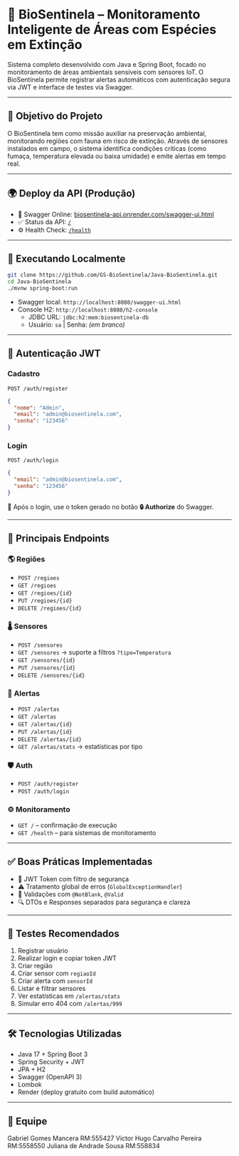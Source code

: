 
# 🌿 BioSentinela – Monitoramento Inteligente de Áreas com Espécies em Extinção

Sistema completo desenvolvido com Java e Spring Boot, focado no monitoramento de áreas ambientais sensíveis com sensores IoT. O BioSentinela permite registrar alertas automáticos com autenticação segura via JWT e interface de testes via Swagger.

---

## 📌 Objetivo do Projeto

O BioSentinela tem como missão auxiliar na preservação ambiental, monitorando regiões com fauna em risco de extinção. Através de sensores instalados em campo, o sistema identifica condições críticas (como fumaça, temperatura elevada ou baixa umidade) e emite alertas em tempo real.

---

## 🌍 Deploy da API (Produção)

- 🔗 Swagger Online: [biosentinela-api.onrender.com/swagger-ui.html](https://biosentinela-api.onrender.com/swagger-ui.html)
- ✅ Status da API: [`/`](https://biosentinela-api.onrender.com/)
- ⚙️ Health Check: [`/health`](https://biosentinela-api.onrender.com/health)

---

## 🚀 Executando Localmente

```bash
git clone https://github.com/GS-BioSentinela/Java-BioSentinela.git
cd Java-BioSentinela
./mvnw spring-boot:run
```

  - Swagger local: `http://localhost:8080/swagger-ui.html`
- Console H2: `http://localhost:8080/h2-console`
    - JDBC URL: `jdbc:h2:mem:biosentinela-db`
    - Usuário: `sa` | Senha: *(em branco)*

---

## 🔐 Autenticação JWT

### Cadastro

`POST /auth/register`
```json
{
  "nome": "Admin",
  "email": "admin@biosentinela.com",
  "senha": "123456"
}
```

### Login

`POST /auth/login`
```json
{
  "email": "admin@biosentinela.com",
  "senha": "123456"
}
```

📌 Após o login, use o token gerado no botão **🔒 Authorize** do Swagger.

---

## 📁 Principais Endpoints

### 🌎 Regiões

- `POST /regioes`
- `GET /regioes`
- `GET /regioes/{id}`
- `PUT /regioes/{id}`
- `DELETE /regioes/{id}`

### 🌡️ Sensores

- `POST /sensores`
- `GET /sensores` → suporte a filtros `?tipo=Temperatura`
- `GET /sensores/{id}`
- `PUT /sensores/{id}`
- `DELETE /sensores/{id}`

### 🚨 Alertas

- `POST /alertas`
- `GET /alertas`
- `GET /alertas/{id}`
- `PUT /alertas/{id}`
- `DELETE /alertas/{id}`
- `GET /alertas/stats` → estatísticas por tipo

### 🛡️ Auth

- `POST /auth/register`
- `POST /auth/login`

### ⚙️ Monitoramento

- `GET /` – confirmação de execução
- `GET /health` – para sistemas de monitoramento

---

## ✅ Boas Práticas Implementadas

- 🔐 JWT Token com filtro de segurança
- ⚠️ Tratamento global de erros (`GlobalExceptionHandler`)
- 🧾 Validações com `@NotBlank`, `@Valid`
- 🔍 DTOs e Responses separados para segurança e clareza

---

## 🧪 Testes Recomendados

1. Registrar usuário
2. Realizar login e copiar token JWT
3. Criar região
4. Criar sensor com `regiaoId`
5. Criar alerta com `sensorId`
6. Listar e filtrar sensores
7. Ver estatísticas em `/alertas/stats`
8. Simular erro 404 com `/alertas/999`

---

## 🛠️ Tecnologias Utilizadas

- Java 17 + Spring Boot 3
- Spring Security + JWT
- JPA + H2
- Swagger (OpenAPI 3)
- Lombok
- Render (deploy gratuito com build automático)

---

## 👥 Equipe

Gabriel Gomes Mancera RM:555427
Victor Hugo Carvalho Pereira RM:5558550
Juliana de Andrade Sousa RM:558834

